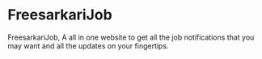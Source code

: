 # FreesarkariJob
FreesarkariJob, A all in one website to get all the job notifications that you may want and all the updates on your fingertips.
